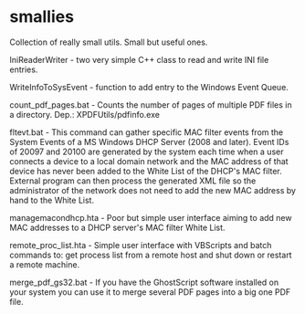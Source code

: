 # smallies
Collection of really small utils. Small but useful ones.

IniReaderWriter - two very simple C++ class to read and write INI file entries.

WriteInfoToSysEvent - function to add entry to the Windows Event Queue.

count_pdf_pages.bat - Counts the number of pages of multiple PDF files in a directory. Dep.: XPDFUtils/pdfinfo.exe

fltevt.bat - This command can gather specific MAC filter events from the System Events of a MS Windows DHCP Server (2008 and later). Event IDs of 20097 and 20100 are generated by the system each time when a user connects a device to a local domain network and the MAC address of that device has never been added to the White List of the DHCP's MAC filter. External program can then process the generated XML file so the administrator of the network does not need to add the new MAC address by hand to the White List.

managemacondhcp.hta - Poor but simple user interface aiming to add new MAC addresses to a DHCP server's MAC filter White List.

remote_proc_list.hta - Simple user interface with VBScripts and batch commands to: get process list from a remote host and shut down or restart a remote machine.

merge_pdf_gs32.bat - If you have the GhostScript software installed on your system you can use it to merge several PDF pages into a big one PDF file.

